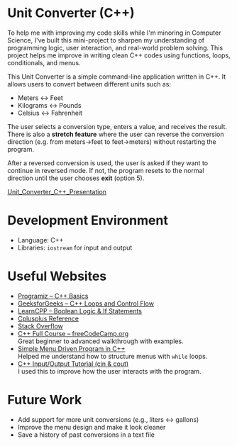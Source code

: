 # Unit Converter (C++)

To help me with improving my code skills while I'm minoring in Computer Science, I've built this mini-project to sharpen my understanding of programming logic, user interaction, and real-world problem solving. This project helps me improve in writing clean C++ codes using functions, loops, conditionals, and menus.

This Unit Converter is a simple command-line application written in C++. It allows users to convert between different units such as:
- Meters ↔ Feet
- Kilograms ↔ Pounds
- Celsius ↔ Fahrenheit

The user selects a conversion type, enters a value, and receives the result. There is also a **stretch feature** where the user can reverse the conversion direction (e.g. from meters→feet to feet→meters) without restarting the program.

After a reversed conversion is used, the user is asked if they want to continue in reversed mode. If not, the program resets to the normal direction until the user chooses **exit** (option 5).

[Unit_Converter_C++_Presentation](https://youtu.be/LYe1o2UarYQ)

# Development Environment
- Language: C++
- Libraries: `iostream` for input and output

# Useful Websites

* [Programiz – C++ Basics](https://www.programiz.com/cpp-programming)
* [GeeksforGeeks – C++ Loops and Control Flow](https://www.geeksforgeeks.org/cpp-loops/)
* [LearnCPP – Boolean Logic & If Statements](https://www.learncpp.com/)
* [Cplusplus Reference](http://www.cplusplus.com/reference/)
* [Stack Overflow](https://stackoverflow.com/)
* [C++ Full Course – freeCodeCamp.org](https://www.youtube.com/watch?v=vLnPwxZdW4Y)  
   Great beginner to advanced walkthrough with examples.
* [Simple Menu Driven Program in C++](https://www.youtube.com/watch?v=1cGz7gKSh28)  
   Helped me understand how to structure menus with `while` loops.
* [C++ Input/Output Tutorial (cin & cout)](https://www.youtube.com/watch?v=5uHFkn9I8r4)  
   I used this to improve how the user interacts with the program.

# Future Work

* Add support for more unit conversions (e.g., liters ↔ gallons)
* Improve the menu design and make it look cleaner
* Save a history of past conversions in a text file
